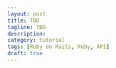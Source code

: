 ```yaml
---
layout: post
title: TBD
tagline: TBD
description:
category: tutorial
tags: [Ruby on Rails, Ruby, API]
draft: true
---
```

